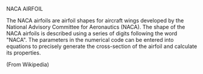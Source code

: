 NACA AIRFOIL

The NACA airfoils are airfoil shapes for aircraft wings developed by the National Advisory Committee for Aeronautics (NACA). 
The shape of the NACA airfoils is described using a series of digits following the word "NACA". 
The parameters in the numerical code can be entered into equations to precisely generate the cross-section of the airfoil and calculate its properties.

(From Wikipedia)